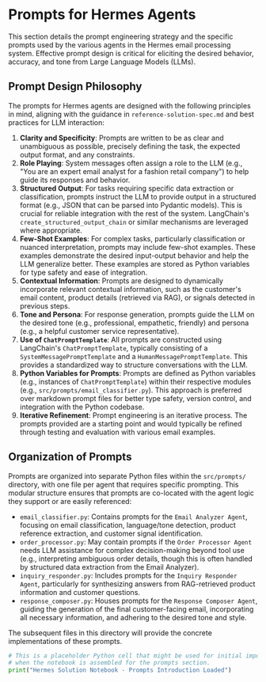 # Prompts for Hermes Agents

This section details the prompt engineering strategy and the specific prompts used by the various agents in the Hermes email processing system. Effective prompt design is critical for eliciting the desired behavior, accuracy, and tone from Large Language Models (LLMs).

## Prompt Design Philosophy

The prompts for Hermes agents are designed with the following principles in mind, aligning with the guidance in `reference-solution-spec.md` and best practices for LLM interaction:

1.  **Clarity and Specificity**: Prompts are written to be as clear and unambiguous as possible, precisely defining the task, the expected output format, and any constraints.
2.  **Role Playing**: System messages often assign a role to the LLM (e.g., "You are an expert email analyst for a fashion retail company") to help guide its responses and behavior.
3.  **Structured Output**: For tasks requiring specific data extraction or classification, prompts instruct the LLM to provide output in a structured format (e.g., JSON that can be parsed into Pydantic models). This is crucial for reliable integration with the rest of the system. LangChain's `create_structured_output_chain` or similar mechanisms are leveraged where appropriate.
4.  **Few-Shot Examples**: For complex tasks, particularly classification or nuanced interpretation, prompts may include few-shot examples. These examples demonstrate the desired input-output behavior and help the LLM generalize better. These examples are stored as Python variables for type safety and ease of integration.
5.  **Contextual Information**: Prompts are designed to dynamically incorporate relevant contextual information, such as the customer's email content, product details (retrieved via RAG), or signals detected in previous steps.
6.  **Tone and Persona**: For response generation, prompts guide the LLM on the desired tone (e.g., professional, empathetic, friendly) and persona (e.g., a helpful customer service representative).
7.  **Use of `ChatPromptTemplate`**: All prompts are constructed using LangChain's `ChatPromptTemplate`, typically consisting of a `SystemMessagePromptTemplate` and a `HumanMessagePromptTemplate`. This provides a standardized way to structure conversations with the LLM.
8.  **Python Variables for Prompts**: Prompts are defined as Python variables (e.g., instances of `ChatPromptTemplate`) within their respective modules (e.g., `src/prompts/email_classifier.py`). This approach is preferred over markdown prompt files for better type safety, version control, and integration with the Python codebase.
9.  **Iterative Refinement**: Prompt engineering is an iterative process. The prompts provided are a starting point and would typically be refined through testing and evaluation with various email examples.

## Organization of Prompts

Prompts are organized into separate Python files within the `src/prompts/` directory, with one file per agent that requires specific prompting. This modular structure ensures that prompts are co-located with the agent logic they support or are easily referenced:

-   `email_classifier.py`: Contains prompts for the `Email Analyzer Agent`, focusing on email classification, language/tone detection, product reference extraction, and customer signal identification.
-   `order_processor.py`: May contain prompts if the `Order Processor Agent` needs LLM assistance for complex decision-making beyond tool use (e.g., interpreting ambiguous order details, though this is often handled by structured data extraction from the Email Analyzer).
-   `inquiry_responder.py`: Includes prompts for the `Inquiry Responder Agent`, particularly for synthesizing answers from RAG-retrieved product information and customer questions.
-   `response_composer.py`: Houses prompts for the `Response Composer Agent`, guiding the generation of the final customer-facing email, incorporating all necessary information, and adhering to the desired tone and style.

The subsequent files in this directory will provide the concrete implementations of these prompts.

```python
# This is a placeholder Python cell that might be used for initial imports or setup
# when the notebook is assembled for the prompts section.
print("Hermes Solution Notebook - Prompts Introduction Loaded")
``` 